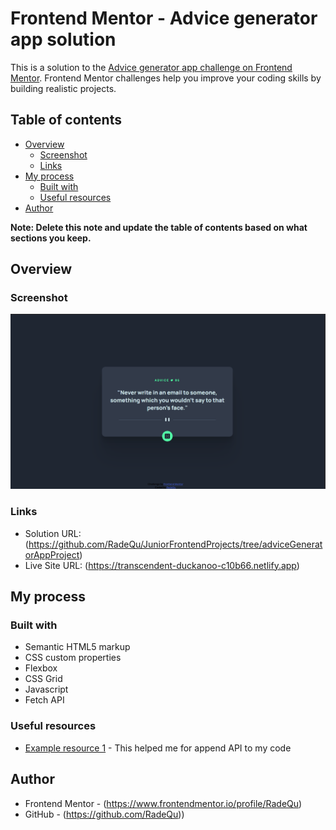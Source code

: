 # Frontend Mentor - Advice generator app solution

This is a solution to the [Advice generator app challenge on Frontend Mentor](https://www.frontendmentor.io/challenges/advice-generator-app-QdUG-13db). Frontend Mentor challenges help you improve your coding skills by building realistic projects.

## Table of contents

- [Overview](#overview)
  - [Screenshot](#screenshot)
  - [Links](#links)
- [My process](#my-process)
  - [Built with](#built-with)
  - [Useful resources](#useful-resources)
- [Author](#author)

**Note: Delete this note and update the table of contents based on what sections you keep.**

## Overview

### Screenshot

![](./images/screenshot.png)


### Links

- Solution URL: (https://github.com/RadeQu/JuniorFrontendProjects/tree/adviceGeneratorAppProject)
- Live Site URL: (https://transcendent-duckanoo-c10b66.netlify.app)

## My process

### Built with

- Semantic HTML5 markup
- CSS custom properties
- Flexbox
- CSS Grid
- Javascript 
- Fetch API 

### Useful resources

- [Example resource 1](https://developer.mozilla.org/en-US/docs/Learn/JavaScript/Objects/JSON) - This helped me for append API to my code

## Author

- Frontend Mentor - (https://www.frontendmentor.io/profile/RadeQu)
- GitHub - (https://github.com/RadeQu))


